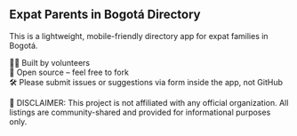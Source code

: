 ## Expat Parents in Bogotá Directory

This is a lightweight, mobile-friendly directory app for expat families in Bogotá.

👩‍💻 Built by volunteers  
📖 Open source – feel free to fork  
🛠️ Please submit issues or suggestions via form inside the app, not GitHub

🛑 DISCLAIMER: This project is not affiliated with any official organization. All listings are community-shared and provided for informational purposes only.


